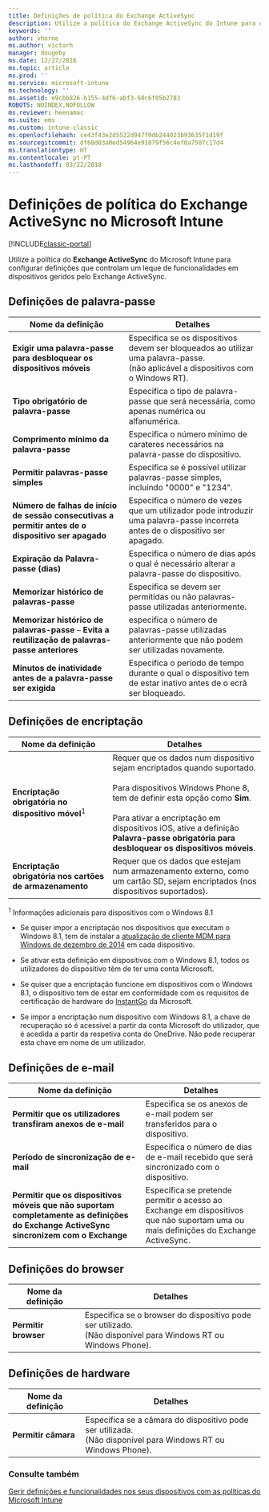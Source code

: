 ```yaml
---
title: Definições de política do Exchange ActiveSync
description: Utilize a política do Exchange ActiveSync do Intune para configurar definições que lhe permitam controlar funcionalidades em dispositivos geridos pelo Exchange ActiveSync.
keywords: ''
author: vhorne
ms.author: victorh
manager: dougeby
ms.date: 12/27/2016
ms.topic: article
ms.prod: ''
ms.service: microsoft-intune
ms.technology: ''
ms.assetid: e9cbb826-b155-4df6-abf3-60c6f05b2783
ROBOTS: NOINDEX,NOFOLLOW
ms.reviewer: heenamac
ms.suite: ems
ms.custom: intune-classic
ms.openlocfilehash: ce43f43e2d5522d947f0db244023b93635f1d19f
ms.sourcegitcommit: df60d03a0ed54964e91879f56c4ef0a7507c17d4
ms.translationtype: HT
ms.contentlocale: pt-PT
ms.lasthandoff: 03/22/2018
---
```

# <a name="exchange-activesync-policy-settings-in-microsoft-intune"></a>Definições de política do Exchange ActiveSync no Microsoft Intune

[!INCLUDE[classic-portal](../includes/classic-portal.md)]

Utilize a política do **Exchange ActiveSync** do Microsoft Intune para configurar definições que controlam um leque de funcionalidades em dispositivos geridos pelo Exchange ActiveSync.


## <a name="password-settings"></a>Definições de palavra-passe

|Nome da definição|Detalhes
|----------------|---|
|**Exigir uma palavra-passe para desbloquear os dispositivos móveis**|Especifica se os dispositivos devem ser bloqueados ao utilizar uma palavra-passe.<br>(não aplicável a dispositivos com o Windows RT).|
|**Tipo obrigatório de palavra-passe**|Especifica o tipo de palavra-passe que será necessária, como apenas numérica ou alfanumérica.|
|**Comprimento mínimo da palavra-passe**|Especifica o número mínimo de carateres necessários na palavra-passe do dispositivo.|
|**Permitir palavras-passe simples**|Especifica se é possível utilizar palavras-passe simples, incluindo "0000" e "1234".|
|**Número de falhas de início de sessão consecutivas a permitir antes de o dispositivo ser apagado**|Especifica o número de vezes que um utilizador pode introduzir uma palavra-passe incorreta antes de o dispositivo ser apagado.|
|**Expiração da Palavra-passe (dias)**|Especifica o número de dias após o qual é necessário alterar a palavra-passe do dispositivo.
|**Memorizar histórico de palavras-passe**|Especifica se devem ser permitidas ou não palavras-passe utilizadas anteriormente.|
|**Memorizar histórico de palavras-passe** – **Evita a reutilização de palavras-passe anteriores**|especifica o número de palavras-passe utilizadas anteriormente que não podem ser utilizadas novamente.|
|**Minutos de inatividade antes de a palavra-passe ser exigida**|Especifica o período de tempo durante o qual o dispositivo tem de estar inativo antes de o ecrã ser bloqueado.

## <a name="encryption-settings"></a>Definições de encriptação

|Nome da definição|Detalhes|
|----------------|---|
|**Encriptação obrigatória no dispositivo móvel**<sup>1</sup>|Requer que os dados num dispositivo sejam encriptados quando suportado.<br><br>Para dispositivos Windows Phone 8, tem de definir esta opção como **Sim**.<br /><br />Para ativar a encriptação em dispositivos iOS, ative a definição **Palavra-passe obrigatória para desbloquear os dispositivos móveis**.|
|**Encriptação obrigatória nos cartões de armazenamento**|Requer que os dados que estejam num armazenamento externo, como um cartão SD, sejam encriptados (nos dispositivos suportados).
<sup>1</sup> Informações adicionais para dispositivos com o Windows 8.1

-   Se quiser impor a encriptação nos dispositivos que executam o Windows 8.1, tem de instalar a [atualização de cliente MDM para Windows de dezembro de 2014](https://support.microsoft.com/kb/3013816) em cada dispositivo.

-   Se ativar esta definição em dispositivos com o Windows 8.1, todos os utilizadores do dispositivo têm de ter uma conta Microsoft.

-   Se quiser que a encriptação funcione em dispositivos com o Windows 8.1, o dispositivo tem de estar em conformidade com os requisitos de certificação de hardware do [InstantGo](http://blogs.windows.com/bloggingwindows/2014/06/19/instantgo-a-better-way-to-sleep/) da Microsoft.

-   Se impor a encriptação num dispositivo com Windows 8.1, a chave de recuperação só é acessível a partir da conta Microsoft do utilizador, que é acedida a partir da respetiva conta do OneDrive. Não pode recuperar esta chave em nome de um utilizador.

## <a name="email-settings"></a>Definições de e-mail

|Nome da definição|Detalhes
|----------------|---|
|**Permitir que os utilizadores transfiram anexos de e-mail**|Especifica se os anexos de e-mail podem ser transferidos para o dispositivo.|
|**Período de sincronização de e-mail**|Especifica o número de dias de e-mail recebido que será sincronizado com o dispositivo.
|**Permitir que os dispositivos móveis que não suportam completamente as definições do Exchange ActiveSync sincronizem com o Exchange**|Especifica se pretende permitir o acesso ao Exchange em dispositivos que não suportam uma ou mais definições do Exchange ActiveSync.

## <a name="browser-settings"></a>Definições do browser

|Nome da definição|Detalhes
|----------------|---|
|**Permitir browser**|Especifica se o browser do dispositivo pode ser utilizado.<br>(Não disponível para Windows RT ou Windows Phone).

## <a name="hardware-settings"></a>Definições de hardware

|Nome da definição|Detalhes
|----------------|---|
|**Permitir câmara**|Especifica se a câmara do dispositivo pode ser utilizada.<br>(Não disponível para Windows RT ou Windows Phone).



### <a name="see-also"></a>Consulte também
[Gerir definições e funcionalidades nos seus dispositivos com as políticas do Microsoft Intune](manage-settings-and-features-on-your-devices-with-microsoft-intune-policies.md)
